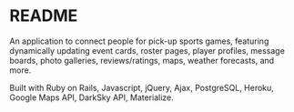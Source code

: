 # README

An application to connect people for pick-up sports games, featuring dynamically updating event cards, roster pages, player profiles, message boards, photo galleries, reviews/ratings, maps, weather forecasts, and more.

Built with Ruby on Rails, Javascript, jQuery, Ajax, PostgreSQL, Heroku, Google Maps API, DarkSky API, Materialize.
